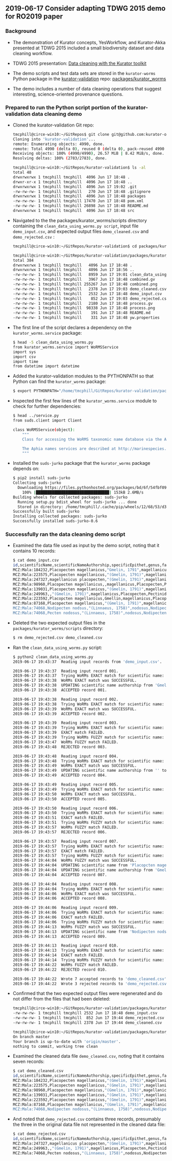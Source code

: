 ## 2019-06-17 Consider adapting TDWG 2015 demo for RO2019 paper

### Background
- The demonstration of Kurator concepts, YesWorkflow, and Kurator-Akka presented at TDWG 2015 included a small biodiversity dataset and data cleaning workflow.

- TDWG 2015 presentation: [Data cleaning with the Kurator toolkit](http://www.slideshare.net/TimothyMcPhillips/data-cleaning-with-the-kurator-toolkit-bridging-the-gap-between-conventional-scripting-and-highperformance-workflow-automation)

- The demo scripts and test data sets are stored in the `kurator-worms` Python package in the [kurator-validation](https://github.com/kurator-org/kurator-validation) repo:  [packages/kurator_worms](https://github.com/kurator-org/kurator-validation/tree/master/packages/kurator_worms)

- The demo includes a number of data cleaning operations that suggest interesting, science-oriented provenance questions.

### Prepared to run the Python script portion of the kurator-validation data cleaning demo

- Cloned the kurator-validation Git repo:
    ```bash
    tmcphill@circe-win10:~/GitRepos$ git clone git@github.com:kurator-org/kurator-validation.git
    Cloning into 'kurator-validation'...
    remote: Enumerating objects: 4990, done.
    remote: Total 4990 (delta 0), reused 0 (delta 0), pack-reused 4990
    Receiving objects: 100% (4990/4990), 26.57 MiB | 8.42 MiB/s, done.
    Resolving deltas: 100% (2783/2783), done.
    
    tmcphill@circe-win10:~/GitRepos/kurator-validation$ ls -al
    total 48
    drwxrwxrwx 1 tmcphill tmcphill  4096 Jun 17 18:48 .
    drwxr-xr-x 1 tmcphill tmcphill  4096 Jun 17 18:48 ..
    drwxrwxrwx 1 tmcphill tmcphill  4096 Jun 17 19:02 .git
    -rw-rw-rw- 1 tmcphill tmcphill   270 Jun 17 18:48 .gitignore
    drwxrwxrwx 1 tmcphill tmcphill  4096 Jun 17 18:48 packages
    -rw-rw-rw- 1 tmcphill tmcphill 17470 Jun 17 18:48 pom.xml
    -rw-rw-rw- 1 tmcphill tmcphill 26898 Jun 17 18:48 README.md
    drwxrwxrwx 1 tmcphill tmcphill  4096 Jun 17 18:48 src
    ```

- Navigated to the the packages/kurator_worms/scripts directory containing the `clean_data_using_worms.py script`, input file `demo_input.csv`, and expected output files `demo_cleaned.csv` and `demo_rejected.csv` :
    ```bash
    tmcphill@circe-win10:~/GitRepos/kurator-validation$ cd packages/kurator_worms/scripts/
    
    tmcphill@circe-win10:~/GitRepos/kurator-validation/packages/kurator_worms/scripts$ ls -al
    total 384
    drwxrwxrwx 1 tmcphill tmcphill   4096 Jun 17 18:48 .
    drwxrwxrwx 1 tmcphill tmcphill   4096 Jun 17 18:56 ..
    -rw-rw-rw- 1 tmcphill tmcphill   8959 Jun 17 19:01 clean_data_using_worms.py
    -rw-rw-rw- 1 tmcphill tmcphill   3967 Jun 17 18:48 combined.gv
    -rw-rw-rw- 1 tmcphill tmcphill 255267 Jun 17 18:48 combined.png
    -rw-rw-rw- 1 tmcphill tmcphill   2378 Jun 17 19:03 demo_cleaned.csv
    -rw-rw-rw- 1 tmcphill tmcphill   2532 Jun 17 18:48 demo_input.csv
    -rw-rw-rw- 1 tmcphill tmcphill    852 Jun 17 19:03 demo_rejected.csv
    -rw-rw-rw- 1 tmcphill tmcphill   2180 Jun 17 18:48 process.gv
    -rw-rw-rw- 1 tmcphill tmcphill  98338 Jun 17 18:48 process.png
    -rw-rw-rw- 1 tmcphill tmcphill    191 Jun 17 18:48 README.md
    -rw-rw-rw- 1 tmcphill tmcphill    331 Jun 17 18:48 yw.properties
    ```
    
- The first line of the script declares a dependency on the `kurator_worms.service` package:
    ```bash
    $ head -5 clean_data_using_worms.py
    from kurator_worms.service import WoRMSService
    import sys
    import csv
    import time
    from datetime import datetime    
    ```
- Added the kurator-validation modules to the PYTHONPATH so that Python can find the `kurator_worms` package:
    ```bash
    $ export PYTHONPATH="/home/tmcphill/GitRepos/kurator-validation/packages"
    ```
- Inspected the first few lines of the `kurator_worms.service` module to check for further dependencies: 
    ```bash
    $ head ../service.py
    from suds.client import Client
    
    class WoRMSService(object):
        """
        Class for accessing the WoRMS taxonomic name database via the AphiaNameService.
    
        The Aphia names services are described at http://marinespecies.org/aphia.php?p=soap.
        """
    ```

- Installed the `suds-jurko` package that the `kurator_worms` package depends on:
    ```bash
    $ pip2 install suds-jurko
    Collecting suds-jurko
      Downloading https://files.pythonhosted.org/packages/bd/6f/54fbf0999a606680d27c69b1ad12dfff62768ecb9fe48524cebda6eb4423/suds-jurko-0.6.tar.bz2 (143kB)
        100% |████████████████████████████████| 153kB 2.6MB/s
    Building wheels for collected packages: suds-jurko
      Running setup.py bdist_wheel for suds-jurko ... done
      Stored in directory: /home/tmcphill/.cache/pip/wheels/12/68/53/d3902c054e32115da1d45bac442a547a071a86a65db4d77027
    Successfully built suds-jurko
    Installing collected packages: suds-jurko
    Successfully installed suds-jurko-0.6
    ```
### Successfully ran the data cleaning demo script

- Examined the data file used as input by the demo script, noting that it contains 10 records:
    ```bash
    $ cat demo_input.csv
    id,scientificName,scientificNameAuthorship,specificEpithet,genus,family,order,class,phylum,kingdom,recordedBy,eventDate,verbatimEventDate,locality,stateProvince,country,higherGeography
    MCZ:Mala:184232,Placopecten magellanicus,"Gmelin, 1791",magellanicus,Placopecten,Pectinidae,Pectinoida,Bivalvia,Mollusca,Animalia,[no agent data],5/27/50,27-May-50,"Chebeaque Island, west side, Eastern Point",Maine,United States,"North America, United States, Maine"
    MCZ:Mala:223575,Placopecten magellanicus,"(Gmelin, 1791)",magellanicus,Placopecten,Pectinidae,Pectinoida,Bivalvia,Mollusca,Animalia,Arethussa,1880-01-01/1880-12-31,1880,W. Penobscot Bay,Maine,United States,"North America, United States, Maine"
    MCZ:Mala:247327,magellanicus placopecten,"(Gmelin, 1791)",magellanicus,Placopecten,Pectinidae,Pectinoida,Bivalvia,Mollusca,Animalia,K. Read,1963-09-01/1963-09-30,Sep-63,"Salt Pond, Bluehill",Maine,United States,"North America, United States, Maine"
    MCZ:Mala:98960,Placopecten magellanicus,,magellanicus,Placopecten,Pectinidae,Pectinoida,Bivalvia,Mollusca,Animalia,E. Sidney Marks,1931-09-01/1931-09-30,Sep-31,Sandy Hook,New Jersey,United States,"North America, United States, New Jersey"
    MCZ:Mala:139031,Placopecten magellanicus,"(Gmelin, 1791)",magellanicus,Placopecten,Pectinidae,Pectinoida,Bivalvia,Mollusca,Animalia,USCSS Blake Expeditions,1880-01-01/1880-12-31,1880,off Long Island,New York,United States,"North America, United States, New York"
    MCZ:Mala:249963,,"(Gmelin, 1791)",magellanicus,Placopecten,Pectinidae,Pectinoida,Bivalvia,Mollusca,Animalia,Mr. Francis N. Balch,1904-06-01/1904-06-30,4-Jun,"Prince Edward Islands, Pleasant River",,Canada,"North America, Canada"
    MCZ:Mala:223592,Placopcten magellanicus,Gmellin,magellanicus,Placopecten,Pectinidae,Pectinoida,Bivalvia,Mollusca,Animalia,J. A. Cushman,,[date unknown],Vineyard Sound,Massachusetts,United States,"North America, United States, Massachusetts"
    MCZ:Mala:87168,Placopecten magellanicus,"(Gmelin, 1791)",magellanicus,Placopecten,Pectinidae,Pectinoida,Bivalvia,Mollusca,Animalia,[no agent data],,[date unknown],Fisher's Island,New York,United States,"North America, United States, New York"
    MCZ:Mala:74068,Nodipecten nodsus,"(Linnaeus, 1758)",nodosus,Nodipecten,Pectinidae,Pectinoida,Bivalvia,Mollusca,Animalia,[no agent data],,[date unknown],St. Thomas,,West Indies,West Indies
    MCZ:Mala:74068,Pecten nodosus,"(Linnaeus, 1758)",nodosus,Nodipecten,Pectinidae,Pectinoida,Bivalvia,Mollusca,Animalia,[no agent data],,[date unknown],St. Thomas,,West Indies,West Indies
    ```

- Deleted the two expected output files in the `packages/kurator_worms/scripts` directory:
    ```bash
    $ rm demo_rejected.csv demo_cleaned.csv
    ```

- Ran the `clean_data_using_worms.py` script:

    ```bash
    $ python2 clean_data_using_worms.py
    2019-06-17 19:43:37  Reading input records from 'demo_input.csv'.
    
    2019-06-17 19:43:37  Reading input record 001.
    2019-06-17 19:43:37  Trying WoRMs EXACT match for scientific name: 'Placopecten magellanicus'.
    2019-06-17 19:43:38  WoRMs EXACT match was SUCCESSFUL.
    2019-06-17 19:43:38  UPDATING scientific name authorship from 'Gmelin, 1791' to '(Gmelin, 1791)'.
    2019-06-17 19:43:38  ACCEPTED record 001.
    
    2019-06-17 19:43:38  Reading input record 002.
    2019-06-17 19:43:38  Trying WoRMs EXACT match for scientific name: 'Placopecten magellanicus'.
    2019-06-17 19:43:39  WoRMs EXACT match was SUCCESSFUL.
    2019-06-17 19:43:39  ACCEPTED record 002.
    
    2019-06-17 19:43:39  Reading input record 003.
    2019-06-17 19:43:39  Trying WoRMs EXACT match for scientific name: 'magellanicus placopecten'.
    2019-06-17 19:43:39  EXACT match FAILED.
    2019-06-17 19:43:39  Trying WoRMs FUZZY match for scientific name: 'magellanicus placopecten'.
    2019-06-17 19:43:47  WoRMs FUZZY match FAILED.
    2019-06-17 19:43:48  REJECTED record 003.
    
    2019-06-17 19:43:48  Reading input record 004.
    2019-06-17 19:43:48  Trying WoRMs EXACT match for scientific name: 'Placopecten magellanicus'.
    2019-06-17 19:43:49  WoRMs EXACT match was SUCCESSFUL.
    2019-06-17 19:43:49  UPDATING scientific name authorship from '' to '(Gmelin, 1791)'.
    2019-06-17 19:43:49  ACCEPTED record 004.
    
    2019-06-17 19:43:49  Reading input record 005.
    2019-06-17 19:43:49  Trying WoRMs EXACT match for scientific name: 'Placopecten magellanicus'.
    2019-06-17 19:43:50  WoRMs EXACT match was SUCCESSFUL.
    2019-06-17 19:43:50  ACCEPTED record 005.
    
    2019-06-17 19:43:50  Reading input record 006.
    2019-06-17 19:43:50  Trying WoRMs EXACT match for scientific name: ''.
    2019-06-17 19:43:51  EXACT match FAILED.
    2019-06-17 19:43:51  Trying WoRMs FUZZY match for scientific name: ''.
    2019-06-17 19:43:57  WoRMs FUZZY match FAILED.
    2019-06-17 19:43:57  REJECTED record 006.
    
    2019-06-17 19:43:57  Reading input record 007.
    2019-06-17 19:43:57  Trying WoRMs EXACT match for scientific name: 'Placopcten magellanicus'.
    2019-06-17 19:43:57  EXACT match FAILED.
    2019-06-17 19:43:57  Trying WoRMs FUZZY match for scientific name: 'Placopcten magellanicus'.
    2019-06-17 19:44:04  WoRMs FUZZY match was SUCCESSFUL.
    2019-06-17 19:44:04  UPDATING scientific name from 'Placopcten magellanicus' to 'Placopecten magellanicus'.
    2019-06-17 19:44:04  UPDATING scientific name authorship from 'Gmellin' to '(Gmelin, 1791)'.
    2019-06-17 19:44:04  ACCEPTED record 007.
    
    2019-06-17 19:44:04  Reading input record 008.
    2019-06-17 19:44:04  Trying WoRMs EXACT match for scientific name: 'Placopecten magellanicus'.
    2019-06-17 19:44:06  WoRMs EXACT match was SUCCESSFUL.
    2019-06-17 19:44:06  ACCEPTED record 008.
    
    2019-06-17 19:44:06  Reading input record 009.
    2019-06-17 19:44:06  Trying WoRMs EXACT match for scientific name: 'Nodipecten nodsus'.
    2019-06-17 19:44:06  EXACT match FAILED.
    2019-06-17 19:44:06  Trying WoRMs FUZZY match for scientific name: 'Nodipecten nodsus'.
    2019-06-17 19:44:13  WoRMs FUZZY match was SUCCESSFUL.
    2019-06-17 19:44:13  UPDATING scientific name from 'Nodipecten nodsus' to 'Nodipecten nodosus'.
    2019-06-17 19:44:13  ACCEPTED record 009.
    
    2019-06-17 19:44:13  Reading input record 010.
    2019-06-17 19:44:13  Trying WoRMs EXACT match for scientific name: 'Pecten nodosus'.
    2019-06-17 19:44:14  EXACT match FAILED.
    2019-06-17 19:44:14  Trying WoRMs FUZZY match for scientific name: 'Pecten nodosus'.
    2019-06-17 19:44:22  WoRMs FUZZY match FAILED.
    2019-06-17 19:44:22  REJECTED record 010.
    
    2019-06-17 19:44:22  Wrote 7 accepted records to 'demo_cleaned.csv'.
    2019-06-17 19:44:22  Wrote 3 rejected records to 'demo_rejected.csv'.
    ```
- Confirmed that the two expected output files were regenerated and do not differ from the files that had been deleted:

    ```bash
    tmcphill@circe-win10:~/GitRepos/kurator-validation/packages/kurator_worms/scripts$ ls -alrt *.csv
    -rw-rw-rw- 1 tmcphill tmcphill 2532 Jun 17 18:48 demo_input.csv
    -rw-rw-rw- 1 tmcphill tmcphill  852 Jun 17 19:44 demo_rejected.csv
    -rw-rw-rw- 1 tmcphill tmcphill 2378 Jun 17 19:44 demo_cleaned.csv

    tmcphill@circe-win10:~/GitRepos/kurator-validation/packages/kurator_worms/scripts$ git status
    On branch master
    Your branch is up-to-date with 'origin/master'.
    nothing to commit, working tree clean
    ```

- Examined the cleaned data file `demo_cleaned.csv`, noting that it contains seven records:

    ```bash
    $ cat demo_cleaned.csv
    id,scientificName,scientificNameAuthorship,specificEpithet,genus,family,order,class,phylum,kingdom,recordedBy,eventDate,verbatimEventDate,locality,stateProvince,country,higherGeography,LSID,WoRMsMatchResult,originalScientificName,originalAuthor
    MCZ:Mala:184232,Placopecten magellanicus,"(Gmelin, 1791)",magellanicus,Placopecten,Pectinidae,Pectinoida,Bivalvia,Mollusca,Animalia,[no agent data],5/27/50,27-May-50,"Chebeaque Island, west side, Eastern Point",Maine,United States,"North America, United States, Maine",urn:lsid:marinespecies.org:taxname:156972,exact,,"Gmelin, 1791"
    MCZ:Mala:223575,Placopecten magellanicus,"(Gmelin, 1791)",magellanicus,Placopecten,Pectinidae,Pectinoida,Bivalvia,Mollusca,Animalia,Arethussa,1880-01-01/1880-12-31,1880,W. Penobscot Bay,Maine,United States,"North America, United States, Maine",urn:lsid:marinespecies.org:taxname:156972,exact,,
    MCZ:Mala:98960,Placopecten magellanicus,"(Gmelin, 1791)",magellanicus,Placopecten,Pectinidae,Pectinoida,Bivalvia,Mollusca,Animalia,E. Sidney Marks,1931-09-01/1931-09-30,Sep-31,Sandy Hook,New Jersey,United States,"North America, United States, New Jersey",urn:lsid:marinespecies.org:taxname:156972,exact,,
    MCZ:Mala:139031,Placopecten magellanicus,"(Gmelin, 1791)",magellanicus,Placopecten,Pectinidae,Pectinoida,Bivalvia,Mollusca,Animalia,USCSS Blake Expeditions,1880-01-01/1880-12-31,1880,off Long Island,New York,United States,"North America, United States, New York",urn:lsid:marinespecies.org:taxname:156972,exact,,
    MCZ:Mala:223592,Placopecten magellanicus,"(Gmelin, 1791)",magellanicus,Placopecten,Pectinidae,Pectinoida,Bivalvia,Mollusca,Animalia,J. A. Cushman,,[date unknown],Vineyard Sound,Massachusetts,United States,"North America, United States, Massachusetts",urn:lsid:marinespecies.org:taxname:156972,fuzzy,Placopcten magellanicus,Gmellin
    MCZ:Mala:87168,Placopecten magellanicus,"(Gmelin, 1791)",magellanicus,Placopecten,Pectinidae,Pectinoida,Bivalvia,Mollusca,Animalia,[no agent data],,[date unknown],Fisher's Island,New York,United States,"North America, United States, New York",urn:lsid:marinespecies.org:taxname:156972,exact,,
    MCZ:Mala:74068,Nodipecten nodosus,"(Linnaeus, 1758)",nodosus,Nodipecten,Pectinidae,Pectinoida,Bivalvia,Mollusca,Animalia,[no agent data],,[date unknown],St. Thomas,,West Indies,West Indies,urn:lsid:marinespecies.org:taxname:225252,fuzzy,Nodipecten nodsus,
    ```

- And noted that `demo_rejected.csv` contains three records, presumably the three in the original data file not represented in the cleaned data file:

    ```bash
    $ cat demo_rejected.csv
    id,scientificName,scientificNameAuthorship,specificEpithet,genus,family,order,class,phylum,kingdom,recordedBy,eventDate,verbatimEventDate,locality,stateProvince,country,higherGeography
    MCZ:Mala:247327,magellanicus placopecten,"(Gmelin, 1791)",magellanicus,Placopecten,Pectinidae,Pectinoida,Bivalvia,Mollusca,Animalia,K. Read,1963-09-01/1963-09-30,Sep-63,"Salt Pond, Bluehill",Maine,United States,"North America, United States, Maine"
    MCZ:Mala:249963,,"(Gmelin, 1791)",magellanicus,Placopecten,Pectinidae,Pectinoida,Bivalvia,Mollusca,Animalia,Mr. Francis N. Balch,1904-06-01/1904-06-30,4-Jun,"Prince Edward Islands, Pleasant River",,Canada,"North America, Canada"
    MCZ:Mala:74068,Pecten nodosus,"(Linnaeus, 1758)",nodosus,Nodipecten,Pectinidae,Pectinoida,Bivalvia,Mollusca,Animalia,[no agent data],,[date unknown],St. Thomas,,West Indies,West Indies
    ```

